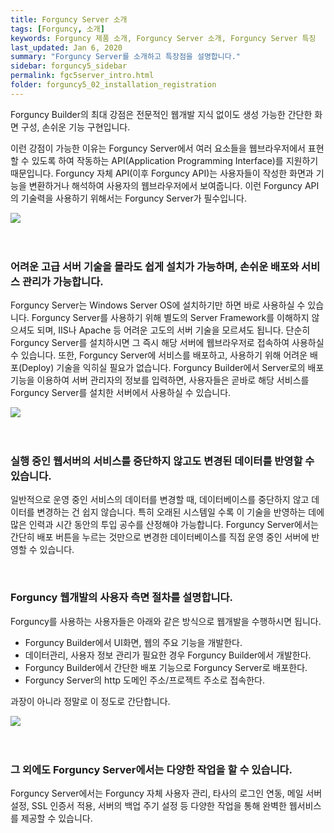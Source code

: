 ```yaml
---
title: Forguncy Server 소개
tags: [Forguncy, 소개]
keywords: Forguncy 제품 소개, Forguncy Server 소개, Forguncy Server 특징
last_updated: Jan 6, 2020
summary: "Forguncy Server를 소개하고 특장점을 설명합니다."
sidebar: forguncy5_sidebar
permalink: fgc5server_intro.html
folder: forguncy5_02_installation_registration
---
```


Forguncy Builder의 최대 강점은 전문적인 웹개발 지식 없이도 생성 가능한 간단한 화면 구성, 손쉬운 기능 구현입니다.

이런 강점이 가능한 이유는 Forguncy Server에서 여러 요소들을 웹브라우저에서 표현할 수 있도록 하여 작동하는 API(Application Programming Interface)를 지원하기 때문입니다. Forguncy 자체 API(이후 Forguncy API)는 사용자들이 작성한 화면과 기능을 변환하거나 해석하여 사용자의 웹브라우저에서 보여줍니다. 이런 Forguncy API의 기술력을 사용하기 위해서는 Forguncy Server가 필수입니다.

![]({{site.url}}/images/forguncy5/fgc_server01.png)
<br /><br /><br />

### 어려운 고급 서버 기술을 몰라도 쉽게 설치가 가능하며, 손쉬운 배포와 서비스 관리가 가능합니다.

Forguncy Server는 Windows Server OS에 설치하기만 하면 바로 사용하실 수 있습니다. Forguncy Server를 사용하기 위해 별도의 Server Framework를 이해하지 않으셔도 되며, IIS나 Apache 등 어려운 고도의 서버 기술을 모르셔도 됩니다. 단순히 Forguncy Server를 설치하시면 그 즉시 해당 서버에 웹브라우저로 접속하여 사용하실 수 있습니다. 또한, Forguncy Server에 서비스를 배포하고, 사용하기 위해 어려운 배포(Deploy) 기술을 익히실 필요가 없습니다. Forguncy Builder에서 Server로의 배포 기능을 이용하여 서버 관리자의 정보를 입력하면, 사용자들은 곧바로 해당 서비스를 Forguncy Server를 설치한 서버에서 사용하실 수 있습니다.

![]({{site.url}}/images/forguncy5/fgc_server02.png)
<br /><br /><br />

### 실행 중인 웹서버의 서비스를 중단하지 않고도 변경된 데이터를 반영할 수 있습니다.

일반적으로 운영 중인 서비스의 데이터를 변경할 때, 데이터베이스를 중단하지 않고 데이터를 변경하는 건 쉽지 않습니다. 특히 오래된 시스템일 수록 이 기술을 반영하는 데에 많은 인력과 시간 동안의 투입 공수를 산정해야 가능합니다. Forguncy Server에서는 간단히 배포 버튼을 누르는 것만으로 변경한 데이터베이스를 직접 운영 중인 서버에 반영할 수 있습니다.

<br />

### Forguncy 웹개발의 사용자 측면 절차를 설명합니다.

Forguncy를 사용하는 사용자들은 아래와 같은 방식으로 웹개발을 수행하시면 됩니다.

- Forguncy Builder에서 UI화면, 웹의 주요 기능을 개발한다.
- 데이터관리, 사용자 정보 관리가 필요한 경우 Forguncy Builder에서 개발한다.
- Forguncy Builder에서 간단한 배포 기능으로 Forguncy Server로 배포한다.
- Forguncy Server의 http 도메인 주소/프로젝트 주소로 접속한다.

과장이 아니라 정말로 이 정도로 간단합니다.

![]({{site.url}}/images/forguncy5/fgc_server03.png)
<br /><br /><br />

### 그 외에도 Forguncy Server에서는 다양한 작업을 할 수 있습니다.

Forguncy Server에서는 Forguncy 자체 사용자 관리, 타사의 로그인 연동, 메일 서버 설정, SSL 인증서 적용, 서버의 백업 주기 설정 등 다양한 작업을 통해 완벽한 웹서비스를 제공할 수 있습니다.
<br /><br /><br />
